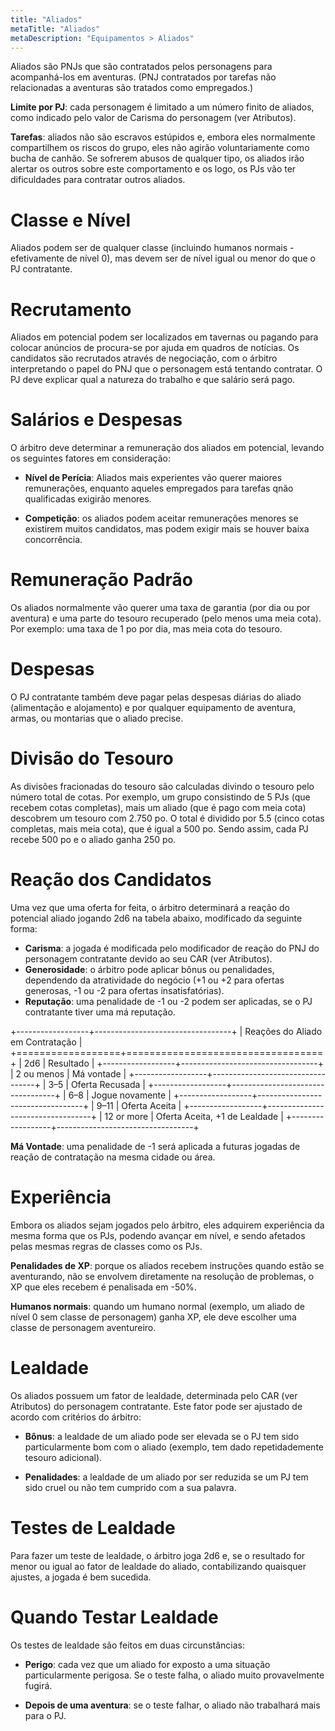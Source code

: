 ```yaml
---
title: "Aliados"
metaTitle: "Aliados"
metaDescription: "Equipamentos > Aliados"
---
```


Aliados são PNJs que são contratados pelos personagens para acompanhá-los em aventuras. (PNJ contratados por tarefas não relacionadas a aventuras são tratados como empregados.)

**Limite por PJ**: cada personagem é limitado a um número finito de aliados, como indicado pelo valor de Carisma do personagem (ver Atributos).

**Tarefas**: aliados não são escravos estúpidos e, embora eles normalmente compartilhem os riscos do grupo, eles não agirão voluntariamente como bucha de canhão. Se sofrerem abusos de qualquer tipo, os aliados irão alertar os outros sobre este comportamento e os logo, os PJs vão ter dificuldades para contratar outros aliados.

# Classe e Nível

Aliados podem ser de qualquer classe (incluindo humanos normais - efetivamente de nível 0), mas devem ser de nível igual ou menor do que o PJ contratante.

# Recrutamento

Aliados em potencial podem ser localizados em tavernas ou pagando para colocar anúncios de procura-se por ajuda em quadros de notícias. Os candidatos são recrutados através de negociação, com o árbitro interpretando o papel do PNJ que o personagem está tentando contratar. O PJ deve explicar qual a natureza do trabalho e que salário será pago.

# Salários e Despesas

O árbitro deve determinar a remuneração dos aliados em potencial, levando os seguintes fatores em consideração:

* **Nível de Perícia**: Aliados mais experientes vão querer maiores remunerações, enquanto aqueles empregados para tarefas qnão qualificadas exigirão menores.

* **Competição**: os aliados podem aceitar remunerações menores se existirem muitos candidatos, mas podem exigir mais se houver baixa concorrência.

# Remuneração Padrão

Os aliados normalmente vão querer uma taxa de garantia (por dia ou por aventura) e uma parte do tesouro recuperado (pelo menos uma meia cota). Por exemplo: uma taxa de 1 po por dia, mas meia cota do tesouro.

# Despesas

O PJ contratante também deve pagar pelas despesas diárias do aliado (alimentação e alojamento) e por qualquer equipamento de aventura, armas, ou montarias que o aliado precise. 

# Divisão do Tesouro

As divisões fracionadas do tesouro são calculadas divindo o tesouro pelo número total de cotas. Por exemplo, um grupo consistindo de 5 PJs (que recebem cotas completas), mais um aliado (que é pago com meia cota) descobrem um tesouro com 2.750 po. O total é dividido por 5.5 (cinco cotas completas, mais meia cota), que é igual a 500 po. Sendo assim, cada PJ recebe 500 po e o aliado ganha 250 po.

# Reação dos Candidatos

Uma vez que uma oferta for feita, o árbitro determinará a reação do potencial aliado jogando 2d6 na tabela abaixo, modificado da seguinte forma:

* **Carisma**: a jogada é modificada pelo modificador de reação do PNJ do personagem contratante devido ao seu CAR (ver Atributos).
* **Generosidade**: o árbitro pode aplicar bônus ou penalidades, dependendo da atratividade do negócio (+1 ou +2 para ofertas generosas, -1 ou -2 para ofertas insatisfatórias).
* **Reputação**: uma penalidade de -1 ou -2 podem ser aplicadas, se o PJ contratante tiver uma má reputação.

+------------------+----------------------------------+
| Reações do Aliado em Contratação                    |
+==================+==================================+
| 2d6              | Resultado                        |
+------------------+----------------------------------+
| 2 ou menos       | Má vontade                       |
+------------------+----------------------------------+
| 3–5              | Oferta Recusada                  | 
+------------------+----------------------------------+
| 6–8              | Jogue novamente                  |
+------------------+----------------------------------+
| 9–11             | Oferta Aceita                    |
+------------------+----------------------------------+
| 12 or more       | Oferta Aceita, +1 de Lealdade    |
+------------------+----------------------------------+

**Má Vontade**: uma penalidade de -1 será aplicada a futuras jogadas de reação de contratação na mesma cidade ou área.

# Experiência

Embora os aliados sejam jogados pelo árbitro, eles adquirem experiência da mesma forma que os PJs, podendo avançar em nível, e sendo afetados pelas mesmas regras de classes como os PJs.

**Penalidades de XP**: porque os aliados recebem instruções quando estão se aventurando, não se envolvem diretamente na resolução de problemas, o XP que eles recebem é penalisada em -50%.

**Humanos normais**: quando um humano normal (exemplo, um aliado de nível 0 sem classe de personagem) ganha XP, ele deve escolher uma classe de personagem aventureiro.

# Lealdade

Os aliados possuem um fator de lealdade, determinada pelo CAR (ver Atributos) do personagem contratante. Este fator pode ser ajustado de acordo com critérios do árbitro:

* **Bônus**: a lealdade de um aliado pode ser elevada se o PJ tem sido particularmente bom com o aliado (exemplo, tem dado repetidademente tesouro adicional).

* **Penalidades**: a lealdade de um aliado por ser reduzida se um PJ tem sido cruel ou não tem cumprido com a sua palavra.

# Testes de Lealdade
Para fazer um teste de lealdade, o árbitro joga 2d6 e, se o resultado for menor ou igual ao fator de lealdade do aliado, contabilizando quaisquer ajustes, a jogada é bem sucedida.

# Quando Testar Lealdade

Os testes de lealdade são feitos em duas circunstâncias:

* **Perigo**: cada vez que um aliado for exposto a uma situação particularmente perigosa. Se o teste falha, o aliado muito provavelmente fugirá.

* **Depois de uma aventura**: se o teste falhar, o aliado não trabalhará mais para o PJ.
